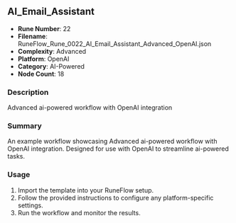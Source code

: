 ## AI_Email_Assistant

- **Rune Number**: 22
- **Filename**: RuneFlow_Rune_0022_AI_Email_Assistant_Advanced_OpenAI.json
- **Complexity**: Advanced
- **Platform**: OpenAI
- **Category**: AI-Powered
- **Node Count**: 18

### Description
Advanced ai-powered workflow with OpenAI integration

### Summary
An example workflow showcasing Advanced ai-powered workflow with OpenAI integration. Designed for use with OpenAI to streamline ai-powered tasks.

### Usage
1. Import the template into your RuneFlow setup.
2. Follow the provided instructions to configure any platform-specific settings.
3. Run the workflow and monitor the results.

